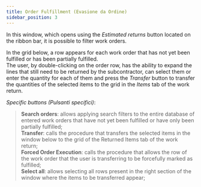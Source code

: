 ```yaml
---
title: Order Fulfillment (Evasione da Ordine)
sidebar_position: 3
---
```


In this window, which opens using the *Estimated returns* button located on the ribbon bar, it is possible to filter work orders.

In the grid below, a row appears for each work order that has not yet been fulfilled or has been partially fulfilled.  
The user, by double-clicking on the order row, has the ability to expand the lines that still need to be returned by the subcontractor, can select them or enter the quantity for each of them and press the *Transfer* button to transfer the quantities of the selected items to the grid in the *Items* tab of the work return.

*Specific buttons (Pulsanti specifici)*:  
> **Search orders**: allows applying search filters to the entire database of entered work orders that have not yet been fulfilled or have only been partially fulfilled;  
> **Transfer**: calls the procedure that transfers the selected items in the window below to the grid of the Returned Items tab of the work return;  
> **Forced Order Execution**: calls the procedure that allows the row of the work order that the user is transferring to be forcefully marked as fulfilled;  
> **Select all**: allows selecting all rows present in the right section of the window where the items to be transferred appear;